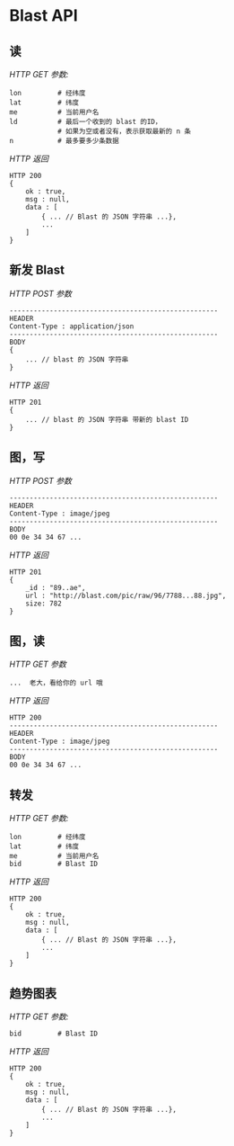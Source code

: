 Blast API
===========

## 读

*HTTP GET 参数:*

    lon         # 经纬度
    lat         # 纬度
    me          # 当前用户名
    ld          # 最后一个收到的 blast 的ID， 
                # 如果为空或者没有，表示获取最新的 n 条
    n           # 最多要多少条数据

*HTTP 返回*

    HTTP 200
    {
        ok : true,
        msg : null,
        data : [
            { ... // Blast 的 JSON 字符串 ...},
            ...
        ]
    }

## 新发 Blast

*HTTP POST 参数*

    ----------------------------------------------------
    HEADER 
    Content-Type : application/json
    ----------------------------------------------------
    BODY
    {
        ... // blast 的 JSON 字符串
    }

*HTTP 返回*

    HTTP 201
    {
        ... // blast 的 JSON 字符串 带新的 blast ID
    }

## 图，写

*HTTP POST 参数*

    ----------------------------------------------------
    HEADER 
    Content-Type : image/jpeg
    ----------------------------------------------------
    BODY
    00 0e 34 34 67 ...

*HTTP 返回*

    HTTP 201
    {
        _id : "89..ae",
        url : "http://blast.com/pic/raw/96/7788...88.jpg",
        size: 782
    }

## 图，读

*HTTP GET 参数*

    ...  老大，看给你的 url 哦

*HTTP 返回*

    HTTP 200
    ----------------------------------------------------
    HEADER 
    Content-Type : image/jpeg
    ----------------------------------------------------
    BODY
    00 0e 34 34 67 ...

## 转发

*HTTP GET 参数:*

    lon         # 经纬度
    lat         # 纬度
    me          # 当前用户名
    bid         # Blast ID

*HTTP 返回*

    HTTP 200
    {
        ok : true,
        msg : null,
        data : [
            { ... // Blast 的 JSON 字符串 ...},
            ...
        ]
    }

## 趋势图表

*HTTP GET 参数:* 

    bid         # Blast ID

*HTTP 返回*

    HTTP 200
    {
        ok : true,
        msg : null,
        data : [
            { ... // Blast 的 JSON 字符串 ...},
            ...
        ]
    }



















